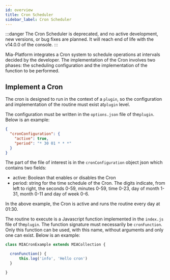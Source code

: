 ```yaml
---
id: overview
title: Cron Scheduler
sidebar_label: Cron Scheduler
---
```




:::danger
The Cron Scheduler is deprecated, and no active development, new versions, or bug fixes are planned. It will reach end of life with the v14.0.0 of the console.
:::

Mia-Platform integrates a Cron system to schedule operations at intervals decided by the developer.
The implementation of the Cron involves two phases: the scheduling configuration and the implementation of the function to be performed.

## Implement a Cron

The cron is designed to run in the context of a `plugin`, so the configuration and implementation of the routine must exist at`plugin` level.

The configuration must be written in the `options.json` file of the`plugin`. Below is an example:

```json
{
  "cronConfiguration": {
    "active": true,
    "period": "* 30 01 * * *"
  }
}
```

The part of the file of interest is in the `cronConfiguration` object json which contains two fields:

* active: Boolean that enables or disables the Cron
* period: string for the time schedule of the Cron. The digits indicate, from left to right, the seconds 0-59, minutes 0-59, time 0-23, day of month 1-31, month 0-11 and day of week 0-6.

In the above example, the Cron is active and runs the routine every day at 01:30.

The routine to execute is a Javascript function implemented in the `index.js` file of the`plugin`. The function signature must necessarily be `cronFunction`. Only this function can be used, with this name, without arguments and only one can exist.
Below is an example:

```js
class MIACronExample extends MIACollection {

  cronFunction() {
      this.log('info', 'Hello cron')
  }

}
```
